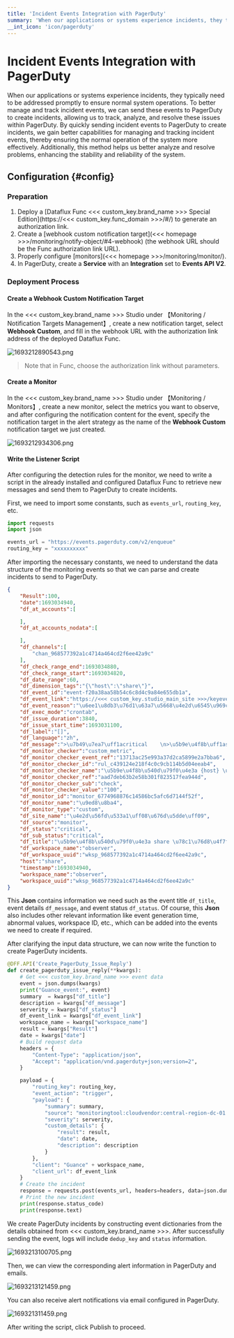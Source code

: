 ```yaml
---
title: 'Incident Events Integration with PagerDuty'
summary: 'When our applications or systems experience incidents, they typically need to be addressed promptly to ensure normal system operations. To better manage and track incident events, we can send these events to PagerDuty to create incidents, allowing us to track, analyze, and resolve these issues within PagerDuty. By quickly sending incident events to PagerDuty to create incidents, we gain better capabilities for managing and tracking incident events, thereby ensuring the normal operation of the system more effectively. Additionally, this method helps us better analyze and resolve problems, enhancing the stability and reliability of the system.'
__int_icon: 'icon/pagerduty'
---
```


<!-- markdownlint-disable MD025 -->

# Incident Events Integration with PagerDuty
<!-- markdownlint-enable -->

When our applications or systems experience incidents, they typically need to be addressed promptly to ensure normal system operations. To better manage and track incident events, we can send these events to PagerDuty to create incidents, allowing us to track, analyze, and resolve these issues within PagerDuty. By quickly sending incident events to PagerDuty to create incidents, we gain better capabilities for managing and tracking incident events, thereby ensuring the normal operation of the system more effectively. Additionally, this method helps us better analyze and resolve problems, enhancing the stability and reliability of the system.

## Configuration {#config}

### Preparation

1. Deploy a [Dataflux Func <<< custom_key.brand_name >>> Special Edition](https://<<< custom_key.func_domain >>>/#/) to generate an authorization link.
2. Create a [webhook custom notification target](<<< homepage >>>/monitoring/notify-object/#4-webhook) (the webhook URL should be the Func authorization link URL).
3. Properly configure [monitors](<<< homepage >>>/monitoring/monitor/).
4. In PagerDuty, create a **Service** with an **Integration** set to **Events API V2**.



### Deployment Process

#### Create a Webhook Custom Notification Target

In the <<< custom_key.brand_name >>> Studio under 【Monitoring / Notification Targets Management】, create a new notification target, select **Webhook Custom**, and fill in the webhook URL with the authorization link address of the deployed Dataflux Func.

![1693212890543.png](imgs/pagerduty/pagerduty01.png)

> Note that in Func, choose the authorization link without parameters.

#### Create a Monitor

In the <<< custom_key.brand_name >>> Studio under 【Monitoring / Monitors】, create a new monitor, select the metrics you want to observe, and after configuring the notification content for the event, specify the notification target in the alert strategy as the name of the **Webhook Custom** notification target we just created.

![1693212934306.png](imgs/pagerduty/pagerduty02.png)

#### Write the Listener Script

After configuring the detection rules for the monitor, we need to write a script in the already installed and configured Dataflux Func to retrieve new messages and send them to PagerDuty to create incidents.

First, we need to import some constants, such as `events_url`, `routing_key`, etc.

```Python
import requests
import json

events_url = "https://events.pagerduty.com/v2/enqueue"
routing_key = "xxxxxxxxxx"
```

After importing the necessary constants, we need to understand the data structure of the monitoring events so that we can parse and create incidents to send to PagerDuty.

```JSON
{
    "Result":100,
    "date":1693034940,
    "df_at_accounts":[

    ],
    "df_at_accounts_nodata":[

    ],
    "df_channels":[
        "chan_968577392a1c4714a464cd2f6ee42a9c"
    ],
    "df_check_range_end":1693034880,
    "df_check_range_start":1693034820,
    "df_date_range":60,
    "df_dimension_tags":"{\"host\":\"share\"}",
    "df_event_id":"event-f20a38aa58b54c6c8d4c9a84e655db1a",
    "df_event_link":"https://<<< custom_key.studio_main_site >>>/keyevents/monitor?time=1693034040000%2C1693035000000&tags=%7B%22df_event_id%22%3A%22event-f20a38aa58b54c6c8d4c9a84e655db1a%22%7D&w=wksp_968577392a1c4714a464cd2f6ee42a9c",
    "df_event_reason":"\u6ee1\u8db3\u76d1\u63a7\u5668\u4e2d\u6545\u969c\u7684\u8ba4\u5b9a\u6761\u4ef6\uff0c\u4ea7\u751f\u6545\u969c\u4e8b\u4ef6",
    "df_exec_mode":"crontab",
    "df_issue_duration":3840,
    "df_issue_start_time":1693031100,
    "df_label":"[]",
    "df_language":"zh",
    "df_message":">\u7b49\u7ea7\uff1acritical    \n>\u5b9e\u4f8b\uff1ashare    \n>\u5185\u5bb9\uff1a\u78c1\u76d8\u4f7f\u7528\u7387\u4e3a 100.00%    \n>\u5efa\u8bae\uff1a\u767b\u5f55\u534e\u4e3a\u4e91\u63a7\u5236\u53f0\u67e5\u770b RDS \u662f\u5426\u6709\u5f02\u5e38",
    "df_monitor_checker":"custom_metric",
    "df_monitor_checker_event_ref":"13713ac25e993a37d2ca5899e2a7bba6",
    "df_monitor_checker_id":"rul_c439124e218f4c0c9cb114b5d04eeab4",
    "df_monitor_checker_name":"\u5b9e\u4f8b\u540d\u79f0\u4e3a {host} \u78c1\u76d8\u4f7f\u7528\u7387\u8fc7\u9ad8",
    "df_monitor_checker_ref":"aad7deb63b2e58b301f823517fea944d",
    "df_monitor_checker_sub":"check",
    "df_monitor_checker_value":"100",
    "df_monitor_id":"monitor_6774968876c14586bc5afc6d7144f52f",
    "df_monitor_name":"\u9ed8\u8ba4",
    "df_monitor_type":"custom",
    "df_site_name":"\u4e2d\u56fd\u533a1\uff08\u676d\u5dde\uff09",
    "df_source":"monitor",
    "df_status":"critical",
    "df_sub_status":"critical",
    "df_title":"\u5b9e\u4f8b\u540d\u79f0\u4e3a share \u78c1\u76d8\u4f7f\u7528\u7387\u8fc7\u9ad8",
    "df_workspace_name":"observer",
    "df_workspace_uuid":"wksp_968577392a1c4714a464cd2f6ee42a9c",
    "host":"share",
    "timestamp":1693034940,
    "workspace_name":"observer",
    "workspace_uuid":"wksp_968577392a1c4714a464cd2f6ee42a9c"
}
```

This **Json** contains information we need such as the event title `df_title`, event details `df_message`, and event status `df_status`. Of course, this **Json** also includes other relevant information like event generation time, abnormal values, workspace ID, etc., which can be added into the events we need to create if required.

After clarifying the input data structure, we can now write the function to create PagerDuty incidents.

```Python
@DFF.API('Create_PagerDuty_Issue_Reply')
def create_pagerduty_issue_reply(**kwargs):
    # Get <<< custom_key.brand_name >>> event data
    event = json.dumps(kwargs)
    print("Guance_event:", event)
    summary  = kwargs["df_title"]
    description = kwargs["df_message"]
    serverity = kwargs["df_status"]
    df_event_link = kwargs["df_event_link"]
    workspace_name = kwargs["workspace_name"]
    result = kwargs["Result"]
    date = kwargs["date"]
    # Build request data
    headers = {
        "Content-Type": "application/json",
        "Accept": "application/vnd.pagerduty+json;version=2",
    }

    payload = {
        "routing_key": routing_key,
        "event_action": "trigger",
        "payload": {
            "summary": summary,
            "source": "monitoringtool:cloudvendor:central-region-dc-01:852559987:cluster/api-stats-prod-003",
            "severity": serverity,
            "custom_details": {
                "result": result,
                "date": date,
                "description": description
            }
        },
        "client": "Guance" + workspace_name,
        "client_url": df_event_link
    }
    # Create the incident
    response = requests.post(events_url, headers=headers, data=json.dumps(payload))
    # Print the new incident
    print(response.status_code)
    print(response.text)
```

We create PagerDuty incidents by constructing event dictionaries from the details obtained from <<< custom_key.brand_name >>>. After successfully sending the event, logs will include `dedup_key` and `status` information.

![1693213100705.png](imgs/pagerduty/pagerduty03.png)

Then, we can view the corresponding alert information in PagerDuty and emails.

![1693213121459.png](imgs/pagerduty/pagerduty04.png)

You can also receive alert notifications via email configured in PagerDuty.

![169321311459.png](imgs/pagerduty/pagerduty05.png)

After writing the script, click Publish to proceed.